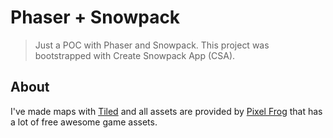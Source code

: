 # Phaser + Snowpack

> Just a POC with Phaser and Snowpack. This project was bootstrapped with Create Snowpack App (CSA).

## About

I've made maps with [Tiled](https://www.mapeditor.org/) and all assets are provided by [Pixel Frog](https://pixel-frog.itch.io/) that has a lot of free awesome game assets.
